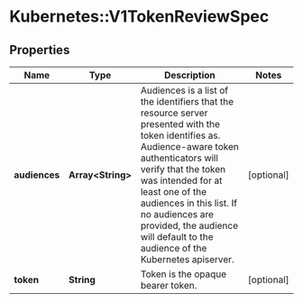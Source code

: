 # Kubernetes::V1TokenReviewSpec

## Properties
Name | Type | Description | Notes
------------ | ------------- | ------------- | -------------
**audiences** | **Array&lt;String&gt;** | Audiences is a list of the identifiers that the resource server presented with the token identifies as. Audience-aware token authenticators will verify that the token was intended for at least one of the audiences in this list. If no audiences are provided, the audience will default to the audience of the Kubernetes apiserver. | [optional] 
**token** | **String** | Token is the opaque bearer token. | [optional] 


